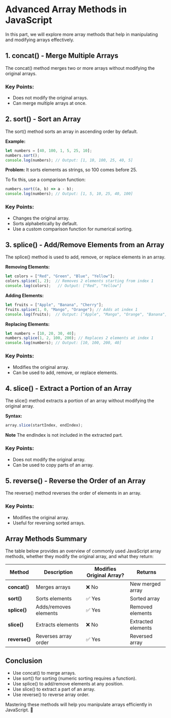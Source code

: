 # Advanced Array Methods in JavaScript

In this part, we will explore more array methods that help in manipulating and modifying arrays effectively.

## 1. concat() - Merge Multiple Arrays

The concat() method merges two or more arrays without modifying the original arrays.

### Key Points:

- Does not modify the original arrays.
- Can merge multiple arrays at once.

## 2. sort() - Sort an Array

The sort() method sorts an array in ascending order by default.

**Example:** 

```javascript
let numbers = [40, 100, 1, 5, 25, 10];
numbers.sort();
console.log(numbers); // Output: [1, 10, 100, 25, 40, 5]
```

**Problem:** It sorts elements as strings, so 100 comes before 25.

To fix this, use a comparison function:

```javascript
numbers.sort((a, b) => a - b);
console.log(numbers); // Output: [1, 5, 10, 25, 40, 100]
```

### Key Points:

- Changes the original array.
- Sorts alphabetically by default.
- Use a custom comparison function for numerical sorting.

## 3. splice() - Add/Remove Elements from an Array

The splice() method is used to add, remove, or replace elements in an array.

**Removing Elements:**

```javascript
let colors = ["Red", "Green", "Blue", "Yellow"];
colors.splice(1, 2);  // Removes 2 elements starting from index 1
console.log(colors);   // Output: ["Red", "Yellow"]
```

**Adding Elements:**

```javascript
let fruits = ["Apple", "Banana", "Cherry"];
fruits.splice(1, 0, "Mango", "Orange"); // Adds at index 1
console.log(fruits);  // Output: ["Apple", "Mango", "Orange", "Banana", "Cherry"]
```

**Replacing Elements:**

```javascript
let numbers = [10, 20, 30, 40];
numbers.splice(1, 2, 100, 200); // Replaces 2 elements at index 1
console.log(numbers); // Output: [10, 100, 200, 40]
```

### Key Points:

- Modifies the original array.
- Can be used to add, remove, or replace elements.

## 4. slice() - Extract a Portion of an Array

The slice() method extracts a portion of an array without modifying the original array.

**Syntax:**

```js
array.slice(startIndex, endIndex);
```

**Note** The endIndex is not included in the extracted part.

### Key Points:

- Does not modify the original array.
- Can be used to copy parts of an array.

## 5. reverse() - Reverse the Order of an Array

The reverse() method reverses the order of elements in an array.

### Key Points:

- Modifies the original array.
- Useful for reversing sorted arrays.

##  Array Methods Summary

The table below provides an overview of commonly used JavaScript array methods, whether they modify the original array, and what they return:

| **Method**    | **Description**            | **Modifies Original Array?** | **Returns**             |
|--------------|----------------------------|----------------------------|--------------------------|
| **concat()**  | Merges arrays               | ❌ No                      | New merged array         |
| **sort()**    | Sorts elements              | ✅ Yes                     | Sorted array             |
| **splice()**  | Adds/removes elements       | ✅ Yes                     | Removed elements         |
| **slice()**   | Extracts elements           | ❌ No                      | Extracted elements       |
| **reverse()** | Reverses array order        | ✅ Yes                     | Reversed array          |

## Conclusion

- Use concat() to merge arrays.
- Use sort() for sorting (numeric sorting requires a function).
- Use splice() to add/remove elements at any position.
- Use slice() to extract a part of an array.
- Use reverse() to reverse array order.

Mastering these methods will help you manipulate arrays efficiently in JavaScript. 🚀
